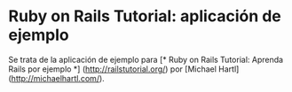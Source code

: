 # Ruby on Rails Tutorial: aplicación de ejemplo

Se trata de la aplicación de ejemplo para
[* Ruby on Rails Tutorial: Aprenda Rails por ejemplo *] (http://railstutorial.org/)
por [Michael Hartl] (http://michaelhartl.com/).
